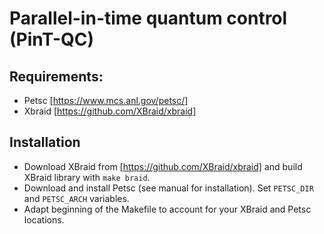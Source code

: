 # Parallel-in-time quantum control (PinT-QC)

## Requirements:
* Petsc [https://www.mcs.anl.gov/petsc/]
* Xbraid [https://github.com/XBraid/xbraid]

## Installation
* Download XBraid from [https://github.com/XBraid/xbraid] and build XBraid library with `make braid`.
* Download and install Petsc (see manual for installation). Set `PETSC_DIR` and `PETSC_ARCH` variables.
* Adapt beginning of the Makefile to account for your XBraid and Petsc locations. 


